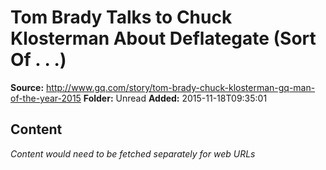 # Tom Brady Talks to Chuck Klosterman About Deflategate (Sort Of . . .)

**Source:** http://www.gq.com/story/tom-brady-chuck-klosterman-gq-man-of-the-year-2015
**Folder:** Unread
**Added:** 2015-11-18T09:35:01




## Content
*Content would need to be fetched separately for web URLs*
